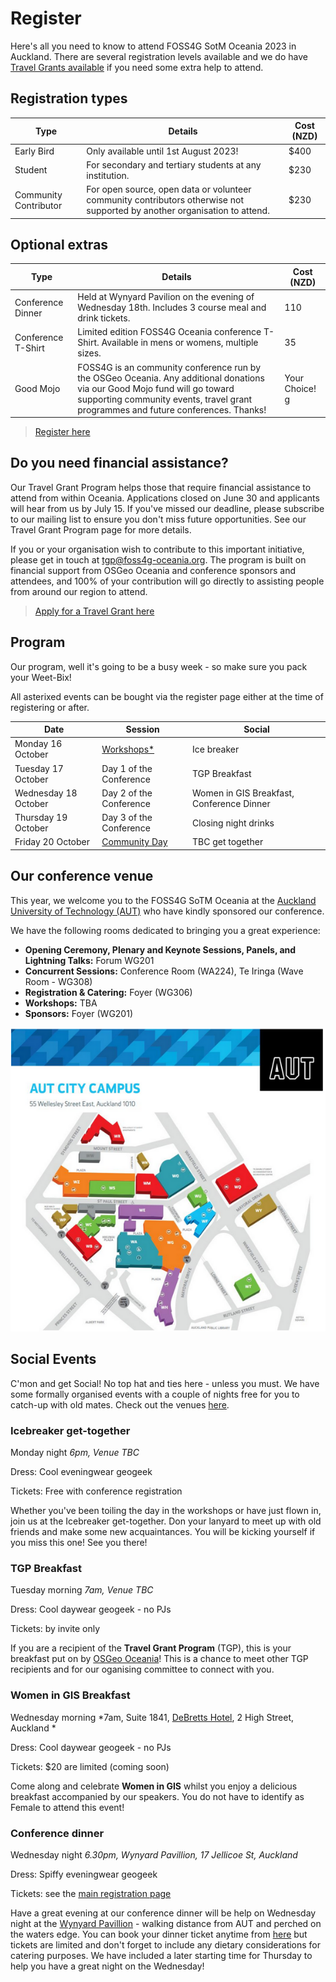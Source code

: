 <!-- page name: Attend
everything needs to be linked to a page
venues need to be included
update with Pretalx link
status: ongoing development
 need to add in links to all - which will change in August when we get the full program
can this have a index for the child pages-->

# Register

Here's all you need to know to attend FOSS4G SotM Oceania 2023 in Auckland.
There are several registration levels available and we do have
[Travel Grants available](https://osgeo-oceania.org/foss4g23_travel-grant-program/) if you need some extra help to attend.

## Registration types

| Type                  | Details                                                                                                                   | Cost (NZD) |
| --------------------- | ------------------------------------------------------------------------------------------------------------------------- | ---------- |
| Early Bird            | Only available until 1st August 2023!                                                                                     | $400       |
| Student               | For secondary and tertiary students at any institution.                                                                   | $230       |
| Community Contributor | For open source, open data or volunteer community contributors otherwise not supported by another organisation to attend. | $230       |

## Optional extras

| Type               | Details                                                                                                                                                                                                         | Cost (NZD)   |
| ------------------ | --------------------------------------------------------------------------------------------------------------------------------------------------------------------------------------------------------------- | ------------ |
| Conference Dinner  | Held at Wynyard Pavilion on the evening of Wednesday 18th. Includes 3 course meal and drink tickets.                                                                                                            | 110          |
| Conference T-Shirt | Limited edition FOSS4G Oceania conference T-Shirt. Available in mens or womens, multiple sizes.                                                                                                                 | 35           |
| Good Mojo          | FOSS4G is an community conference run by the OSGeo Oceania. Any additional donations via our Good Mojo fund will go toward supporting community events, travel grant programmes and future conferences. Thanks! | Your Choice! g|  |

> [Register here](https://ti.to/osgeo-oceania/foss4g-sotm-oceania-2023)

## Do you need financial assistance?

Our Travel Grant Program helps those that require financial assistance to attend from within Oceania. Applications closed on June 30 and applicants will hear from us by July 15. If you've missed our deadline, please subscribe to our mailing list to ensure you don't miss future opportunities. See our Travel Grant Program page for more details.

If you or your organisation wish to contribute to this important initiative, please get in touch at tgp@foss4g-oceania.org. The program is built on financial support from OSGeo Oceania and conference sponsors and attendees, and 100% of your contribution will go directly to assisting people from around our region to attend.

> [Apply for a Travel Grant here](https://docs.google.com/forms/d/e/1FAIpQLScpovAkdHyIz4ariAHpR8pRpmtjpM6piaDrdOBA1Wo-t9f56Q/viewform)

## Program

Our program, well it's going to be a busy week - so make sure you pack your Weet-Bix!

All asterixed events can be bought via the register page either at the time of registering or after.

| Date                 | Session                                                          | Social                                    |
| -------------------- | ---------------------------------------------------------------- | ----------------------------------------- |
| Monday 16 October    | [Workshops*](https://2023.foss4g-oceania.org/#/workshops)        | Ice breaker                               |
| Tuesday 17 October   | Day 1 of the Conference                                          | TGP Breakfast                             |
| Wednesday 18 October | Day 2 of the Conference                                          | Women in GIS Breakfast, Conference Dinner |
| Thursday 19 October  | Day 3 of the Conference                                          | Closing night drinks                      |
| Friday 20 October    | [Community Day](https://2023.foss4g-oceania.org/#/community-day) | TBC get together                          |


## Our conference venue

This year, we welcome you to the FOSS4G SoTM Oceania at the [Auckland University of Technology (AUT)](https://www.aut.ac.nz/) who have kindly sponsored our conference.  

We have the following rooms dedicated to bringing you a great experience: 

* **Opening Ceremony, Plenary and Keynote Sessions, Panels, and Lightning Talks:** Forum WG201 
* **Concurrent Sessions:** Conference Room (WA224), Te Iringa (Wave Room - WG308) 
* **Registration & Catering:** Foyer (WG306) 
* **Workshops:** TBA 
* **Sponsors:** Foyer (WG201) 

![AUT map](/imgs/aut_map.png) 


## Social Events
C'mon and get Social! No top hat and ties here - unless you must. We have some formally organised events with a couple of nights free for you to catch-up with old mates. Check out the venues [here](https://felt.com/map/FOSS4G-SoTM-Oceania-Auckland-2023-469BJcu9AbTYOOqPW01NhcxB?lat=-36.847077&lon=174.762032&zoom=15.87).

### Icebreaker get-together
Monday night *6pm, Venue TBC*

Dress: Cool eveningwear geogeek 

Tickets: Free with conference registration

Whether you've been toiling the day in the workshops or have just flown in, join us at the Icebreaker get-together. Don your lanyard to meet up with old friends and make some new acquaintances. You will be kicking yourself if you miss this one! See you there! 
<!-- This event is sponsored by **TBC**. -->

### TGP Breakfast
Tuesday morning *7am, Venue TBC*

Dress: Cool daywear geogeek - no PJs

Tickets: by invite only

If you are a recipient of the **Travel Grant Program** (TGP), this is your breakfast put on by [OSGeo Oceania](https://osgeo-oceania.org/foss4g23_travel-grant-program/)! This is a chance to meet other TGP recipients and for our oganising committee to connect with you.

### Women in GIS Breakfast
Wednesday morning *7am, Suite 1841, [DeBretts Hotel](https://hoteldebrett.com/eat-drink/), 2 High Street, Auckland *

Dress: Cool daywear geogeek - no PJs

Tickets: $20 are limited (coming soon)

Come along and celebrate **Women in GIS** whilst you enjoy a delicious breakfast accompanied by our speakers. You do not have to identify as Female to attend this event! 
<!--This event is sponsored by [X](link).-->

### Conference dinner
Wednesday night *6.30pm, Wynyard Pavillion, 17 Jellicoe St, Auckland*

Dress: Spiffy eveningwear geogeek

Tickets: see the [main registration page](https://ti.to/osgeo-oceania/foss4g-sotm-oceania-2023)

Have a great evening at our conference dinner will be help on Wednesday night at the [Wynyard Pavillion](https://wynyardpavilion.co.nz/) - walking distance from AUT and perched on the waters edge. You can book your dinner ticket anytime from [here](https://ti.to/foss4g-oceania/foss4g-sotm-oceania-2023) but tickets are limited and don't forget to include any dietary considerations for catering purposes. 
We have included a later starting time for Thursday to help you have a great night on the Wednesday!
<!-- This event is sponsored by **TBC**. -->
